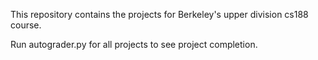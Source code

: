 This repository contains the projects for Berkeley's upper division cs188 course.

Run autograder.py for all projects to see project completion.
